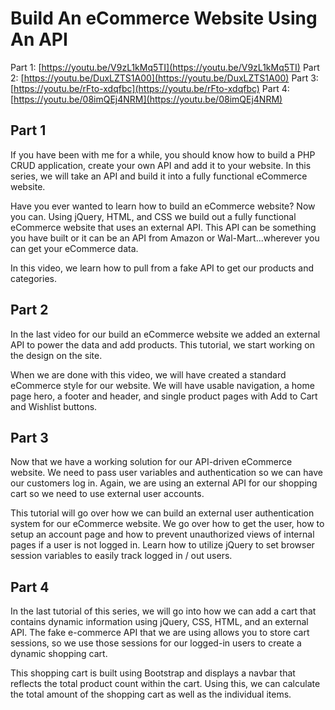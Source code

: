 # Build An eCommerce Website Using An API

Part 1: [https://youtu.be/V9zL1kMq5TI](https://youtu.be/V9zL1kMq5TI)
Part 2: [https://youtu.be/DuxLZTS1A00](https://youtu.be/DuxLZTS1A00)
Part 3: [https://youtu.be/rFto-xdqfbc](https://youtu.be/rFto-xdqfbc)
Part 4: [https://youtu.be/08imQEj4NRM](https://youtu.be/08imQEj4NRM)

## Part 1

If you have been with me for a while, you should know how to build a PHP CRUD application, create your own API and add it to your website. In this series, we will take an API and build it into a fully functional eCommerce website. 

Have you ever wanted to learn how to build an eCommerce website? Now you can. Using jQuery, HTML, and CSS we build out a fully functional eCommerce website that uses an external API. This API can be something you have built or it can be an API from Amazon or Wal-Mart...wherever you can get your eCommerce data.

In this video, we learn how to pull from a fake API to get our products and categories.

## Part 2

In the last video for our build an eCommerce website we added an external API to power the data and add products. This tutorial, we start working on the design on the site.

When we are done with this video, we will have created a standard eCommerce style for our website. We will have usable navigation, a home page hero, a footer and header, and single product pages with Add to Cart and Wishlist buttons.

## Part 3

Now that we have a working solution for our API-driven eCommerce website. We need to pass user variables and authentication so we can have our customers log in. Again, we are using an external API for our shopping cart so we need to use external user accounts.

This tutorial will go over how we can build an external user authentication system for our eCommerce website. We go over how to get the user, how to setup an account page and how to prevent unauthorized views of internal pages if a user is not logged in. Learn how to utilize jQuery to set browser session variables to easily track logged in / out users.

## Part 4

In the last tutorial of this series, we will go into how we can add a cart that contains dynamic information using jQuery, CSS, HTML, and an external API. The fake e-commerce API that we are using allows you to store cart sessions, so we use those sessions for our logged-in users to create a dynamic shopping cart.

This shopping cart is built using Bootstrap and displays a navbar that reflects the total product count within the cart. Using this, we can calculate the total amount of the shopping cart as well as the individual items.